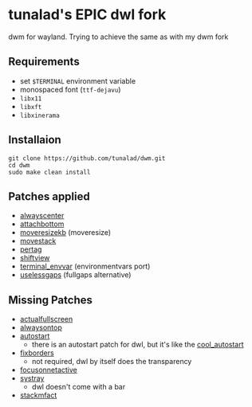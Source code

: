 # tunalad's EPIC dwl fork

dwm for wayland. Trying to achieve the same as with my dwm fork

## Requirements

-   set `$TERMINAL` environment variable
-   monospaced font (`ttf-dejavu`)
-   `libx11`
-   `libxft`
-   `libxinerama`

## Installaion

```
git clone https://github.com/tunalad/dwm.git
cd dwm
sudo make clean install
```

## Patches applied

-   [alwayscenter](https://github.com/djpohly/dwl/wiki/alwayscenter)
-   [attachbottom](https://github.com/djpohly/dwl/wiki/attachbottom)
-   [moveresizekb](https://github.com/djpohly/dwl/wiki/moveresizekb) (moveresize)
-   [movestack](https://github.com/djpohly/dwl/wiki/movestack)
-   [pertag](https://github.com/djpohly/dwl/wiki/pertag)
-   [shiftview](https://github.com/djpohly/dwl/wiki/shiftview)
-   [terminal_envvar](https://gist.github.com/tunalad/2bba81acee2dbebdaa0275fcd4f82493) (environmentvars port)
-   [uselessgaps](https://github.com/djpohly/dwl/wiki/uselessgaps) (fullgaps alternative)

## Missing Patches

-   [actualfullscreen](https://dwm.suckless.org/patches/actualfullscreen/)
-   [alwaysontop](https://dwm.suckless.org/patches/alwaysontop/)
-   [autostart](https://dwm.suckless.org/patches/autostart/)
    - there is an autostart patch for dwl, but it's like the [cool_autostart](https://dwm.suckless.org/patches/cool_autostart/)
-   [fixborders](https://dwm.suckless.org/patches/alpha/)
    -   not required, dwl by itself does the transparency
-   [focusonnetactive](https://dwm.suckless.org/patches/focusonnetactive/)
-   [systray](https://dwm.suckless.org/patches/systray/)
    -   dwl doesn't come with a bar
-   [stackmfact](https://dwm.suckless.org/patches/stackmfact/)
